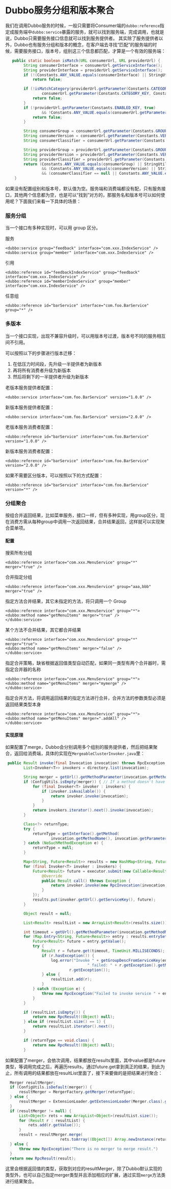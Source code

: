 # Dubbo服务分组和版本聚合

我们在调用Dubbo服务的时候，一般只需要将Consumer端的`dubbo:reference`指定成服务端中`dubbo:service`暴露的服务，就可以找到服务端，完成调用，也就是说，Dubbo只需要服务接口信息就可以找到服务提供者。
其实除了服务提供者以外，Dubbo也有服务分组和版本的概念，在客户端去寻找“匹配”的服务端的时候，需要服务接口，版本号，组别这三个信息都匹配，才算是一个有效的服务端：

```java
   public static boolean isMatch(URL consumerUrl, URL providerUrl) {
        String consumerInterface = consumerUrl.getServiceInterface();
        String providerInterface = providerUrl.getServiceInterface();
        if (!(Constants.ANY_VALUE.equals(consumerInterface) || StringUtils.isEquals(consumerInterface, providerInterface)))
            return false;

        if (!isMatchCategory(providerUrl.getParameter(Constants.CATEGORY_KEY, Constants.DEFAULT_CATEGORY),
                consumerUrl.getParameter(Constants.CATEGORY_KEY, Constants.DEFAULT_CATEGORY))) {
            return false;
        }
        if (!providerUrl.getParameter(Constants.ENABLED_KEY, true)
                && !Constants.ANY_VALUE.equals(consumerUrl.getParameter(Constants.ENABLED_KEY))) {
            return false;
        }

        String consumerGroup = consumerUrl.getParameter(Constants.GROUP_KEY);
        String consumerVersion = consumerUrl.getParameter(Constants.VERSION_KEY);
        String consumerClassifier = consumerUrl.getParameter(Constants.CLASSIFIER_KEY, Constants.ANY_VALUE);

        String providerGroup = providerUrl.getParameter(Constants.GROUP_KEY);
        String providerVersion = providerUrl.getParameter(Constants.VERSION_KEY);
        String providerClassifier = providerUrl.getParameter(Constants.CLASSIFIER_KEY, Constants.ANY_VALUE);
        return (Constants.ANY_VALUE.equals(consumerGroup) || StringUtils.isEquals(consumerGroup, providerGroup) || StringUtils.isContains(consumerGroup, providerGroup))
                && (Constants.ANY_VALUE.equals(consumerVersion) || StringUtils.isEquals(consumerVersion, providerVersion))
                && (consumerClassifier == null || Constants.ANY_VALUE.equals(consumerClassifier) || StringUtils.isEquals(consumerClassifier, providerClassifier));
    }
```
如果没有配置组别和版本号，默认值为空。服务端和消费端都没有配，只有服务接口，其他两个信息都为空，也是可以“找到”对方的，那服务名和版本号可以如何使用呢？下面我们来看一下具体的场景：
### 服务分组  
当一个接口有多种实现时，可以用 group 区分。

服务

    <dubbo:service group="feedback" interface="com.xxx.IndexService" />
    <dubbo:service group="member" interface="com.xxx.IndexService" />
引用  


    <dubbo:reference id="feedbackIndexService" group="feedback" interface="com.xxx.IndexService" />
    <dubbo:reference id="memberIndexService" group="member" interface="com.xxx.IndexService" />
任意组

    <dubbo:reference id="barService" interface="com.foo.BarService" group="*" />
### 多版本  
当一个接口实现，出现不兼容升级时，可以用版本号过渡，版本号不同的服务相互间不引用。

可以按照以下的步骤进行版本迁移：

1. 在低压力时间段，先升级一半提供者为新版本
1. 再将所有消费者升级为新版本
1. 然后将剩下的一半提供者升级为新版本

老版本服务提供者配置：  
    
    <dubbo:service interface="com.foo.BarService" version="1.0.0" />  
新版本服务提供者配置：

    <dubbo:service interface="com.foo.BarService" version="2.0.0" />
老版本服务消费者配置：

    <dubbo:reference id="barService" interface="com.foo.BarService" version="1.0.0" />
新版本服务消费者配置：

    <dubbo:reference id="barService" interface="com.foo.BarService" version="2.0.0" />
如果不需要区分版本，可以按照以下的方式配置：

    <dubbo:reference id="barService" interface="com.foo.BarService" version="*" /> 

### 分组聚合
按组合并返回结果，比如菜单服务，接口一样，但有多种实现，用group区分，现在消费方需从每种group中调用一次返回结果，合并结果返回，这样就可以实现聚合菜单项。


#### 配置  
搜索所有分组

    <dubbo:reference interface="com.xxx.MenuService" group="*" merger="true" />
合并指定分组

    <dubbo:reference interface="com.xxx.MenuService" group="aaa,bbb" merger="true" />
指定方法合并结果，其它未指定的方法，将只调用一个 Group

    <dubbo:reference interface="com.xxx.MenuService" group="*">
    <dubbo:method name="getMenuItems" merger="true" />
    </dubbo:service>
某个方法不合并结果，其它都合并结果

    <dubbo:reference interface="com.xxx.MenuService" group="*" merger="true">
    <dubbo:method name="getMenuItems" merger="false" />
    </dubbo:service>
指定合并策略，缺省根据返回值类型自动匹配，如果同一类型有两个合并器时，需指定合并器的名称

    <dubbo:reference interface="com.xxx.MenuService" group="*">
    <dubbo:method name="getMenuItems" merger="mymerge" />
    </dubbo:service>
指定合并方法，将调用返回结果的指定方法进行合并，合并方法的参数类型必须是返回结果类型本身

    <dubbo:reference interface="com.xxx.MenuService" group="*">
    <dubbo:method name="getMenuItems" merger=".addAll" />
    </dubbo:service>  
    
#### 实现原理  
如果配置了merge，Dubbo会分别调用多个组别的服务提供者，然后把结果聚合，返回给消费端，具体的实现在`MergeableClusterInvoker.java`里：  

```java
 public Result invoke(final Invocation invocation) throws RpcException {
        List<Invoker<T>> invokers = directory.list(invocation);

        String merger = getUrl().getMethodParameter(invocation.getMethodName(), Constants.MERGER_KEY);
        if (ConfigUtils.isEmpty(merger)) { // If a method doesn't have a merger, only invoke one Group
            for (final Invoker<T> invoker : invokers) {
                if (invoker.isAvailable()) {
                    return invoker.invoke(invocation);
                }
            }
            return invokers.iterator().next().invoke(invocation);
        }

        Class<?> returnType;
        try {
            returnType = getInterface().getMethod(
                    invocation.getMethodName(), invocation.getParameterTypes()).getReturnType();
        } catch (NoSuchMethodException e) {
            returnType = null;
        }

        Map<String, Future<Result>> results = new HashMap<String, Future<Result>>();
        for (final Invoker<T> invoker : invokers) {
            Future<Result> future = executor.submit(new Callable<Result>() {
                @Override
                public Result call() throws Exception {
                    return invoker.invoke(new RpcInvocation(invocation, invoker));
                }
            });
            results.put(invoker.getUrl().getServiceKey(), future);
        }

        Object result = null;

        List<Result> resultList = new ArrayList<Result>(results.size());

        int timeout = getUrl().getMethodParameter(invocation.getMethodName(), Constants.TIMEOUT_KEY, Constants.DEFAULT_TIMEOUT);
        for (Map.Entry<String, Future<Result>> entry : results.entrySet()) {
            Future<Result> future = entry.getValue();
            try {
                Result r = future.get(timeout, TimeUnit.MILLISECONDS);
                if (r.hasException()) {
                    log.error("Invoke " + getGroupDescFromServiceKey(entry.getKey()) + 
                                    " failed: " + r.getException().getMessage(), 
                            r.getException());
                } else {
                    resultList.add(r);
                }
            } catch (Exception e) {
                throw new RpcException("Failed to invoke service " + entry.getKey() + ": " + e.getMessage(), e);
            }
        }

        if (resultList.isEmpty()) {
            return new RpcResult((Object) null);
        } else if (resultList.size() == 1) {
            return resultList.iterator().next();
        }

        if (returnType == void.class) {
            return new RpcResult((Object) null);
        }
```
如果配置了merger，会依次调用，结果都放在results里面，其中value都是future类型，等调用完成之后，再遍历results，通过future.get拿到真正的结果，到此为止，所有调用的结果都放在resultList里面了，接下来要做的是把结果进行聚合： 

```java
  Merger resultMerger;
  if (ConfigUtils.isDefault(merger)) {
      resultMerger = MergerFactory.getMerger(returnType);
  } else {
      resultMerger = ExtensionLoader.getExtensionLoader(Merger.class).getExtension(merger);
  }
  if (resultMerger != null) {
      List<Object> rets = new ArrayList<Object>(resultList.size());
      for (Result r : resultList) {
          rets.add(r.getValue());
      }
      result = resultMerger.merge(
                        rets.toArray((Object[]) Array.newInstance(returnType, 0)));
  } else {
      throw new RpcException("There is no merger to merge result.")
  }
  return new RpcResult(result);
```
这里会根据返回值的类型，获取到对应的resultMerger，除了Dubbo默认实现的类型外，也可以自己指定merger类型并且添加相应的扩展，通过实现`merge`方法类进行结果聚合。